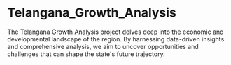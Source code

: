 # Telangana_Growth_Analysis
The Telangana Growth Analysis project delves deep into the economic and developmental landscape of the region. By harnessing data-driven insights and comprehensive analysis, we aim to uncover opportunities and challenges that can shape the state's future trajectory. 
